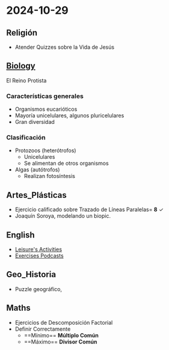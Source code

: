 # 2024-10-29 <!-- markmap: foldAll -->

## Religión
- Atender Quizzes sobre la Vida de Jesús 

## [Biology](http://my-andrea.github.io/school_subjects/Biology/2024/October/week_05/2024-10-29/2024-10-29.html)
El Reino Protista 
### Características generales
- Organismos eucarióticos
- Mayoría unicelulares, algunos pluricelulares
- Gran diversidad
### Clasificación
- Protozoos (heterótrofos)
  - Unicelulares
  - Se alimentan de otros organismos
- Algas (autótrofos)
  - Realizan fotosíntesis

## Artes_Plásticas
- Ejercicio calificado sobre Trazado de Líneas Paralelas= **8** ✓
- Joaquín Soroya, modelando un biopic.

## English
- [Leisure's Activities]([Vocabulary](https://www.englishclass101.com/english-vocabulary-lists/common-leisure-activities))
- [Exercises Podcasts](https://www.bbc.co.uk/learningenglish/english/course/lower-intermediate/unit-1)

## Geo_Historia
- Puzzle geográfico, 

## Maths
- Ejercicios de Descomposición Factorial
- Definir Correctamente
  - ==Mínimo== **Múltiplo Común**
  - ==Máximo== **Divisor Común**

